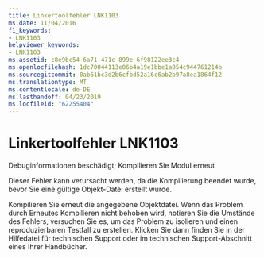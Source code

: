 ```yaml
---
title: Linkertoolfehler LNK1103
ms.date: 11/04/2016
f1_keywords:
- LNK1103
helpviewer_keywords:
- LNK1103
ms.assetid: c8e9bc54-6a71-471c-899e-6f98122ee3c4
ms.openlocfilehash: 1dc70044113e06b4a19e1bbe1a054c944761214b
ms.sourcegitcommit: 0ab61bc3d2b6cfbd52a16c6ab2b97a8ea1864f12
ms.translationtype: MT
ms.contentlocale: de-DE
ms.lasthandoff: 04/23/2019
ms.locfileid: "62255404"
---
```

# <a name="linker-tools-error-lnk1103"></a>Linkertoolfehler LNK1103

Debuginformationen beschädigt; Kompilieren Sie Modul erneut

Dieser Fehler kann verursacht werden, da die Kompilierung beendet wurde, bevor Sie eine gültige Objekt-Datei erstellt wurde.

Kompilieren Sie erneut die angegebene Objektdatei. Wenn das Problem durch Erneutes Kompilieren nicht behoben wird, notieren Sie die Umstände des Fehlers, versuchen Sie es, um das Problem zu isolieren und einen reproduzierbaren Testfall zu erstellen. Klicken Sie dann finden Sie in der Hilfedatei für technischen Support oder im technischen Support-Abschnitt eines Ihrer Handbücher.